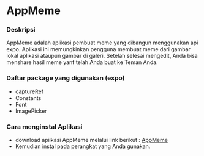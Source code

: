 # AppMeme

### Deskripsi
AppMeme adalah aplikasi pembuat meme yang dibangun menggunakan api expo. Aplikasi ini memungkinkan pengguna membuat meme dari gambar lokal aplikasi ataupun gambar di galeri. Setelah selesai mengedit, Anda bisa menshare hasil meme yanf telah Anda buat ke Teman Anda.

### Daftar package yang digunakan (expo)
- captureRef
- Constants
- Font
- ImagePicker

### Cara menginstal Aplikasi
- download apilkasi AppMeme melalui link berikut : [AppMeme](https://breakdance.github.io/breakdance/)
- Kemudian instal pada perangkat yang Anda gunakan.
